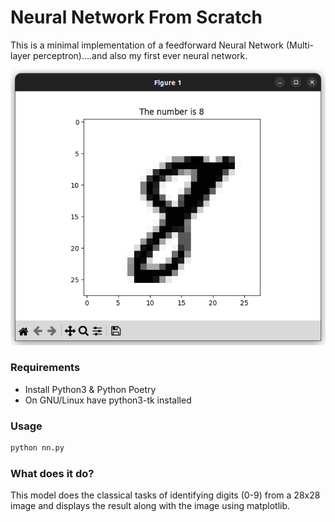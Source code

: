 # Neural Network From Scratch
This is a minimal implementation of a feedforward Neural Network (Multi-layer perceptron)....and also my first ever neural network.

![](ExampleOf8.png)

### Requirements
* Install Python3 & Python Poetry
* On GNU/Linux have python3-tk installed

### Usage
```Python
python nn.py
```

### What does it do?

This model does the classical tasks of identifying digits (0-9) from a 28x28 image and displays the result along with the image using matplotlib.